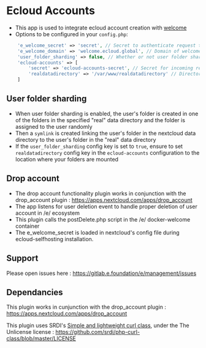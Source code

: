 # Ecloud Accounts

- This app is used to integrate ecloud account creation with [welcome](https://gitlab.e.foundation/e/infra/docker-welcome)
- Options to be configured in your `config.php`:
```php
    'e_welcome_secret' => 'secret', // Secret to authenticate request to the welcome server
    'e_welcome_domain' => 'welcome.ecloud.global', // Domain of welcome server
    'user_folder_sharding' => false, // Whether or not user folder sharding has to be enabled
    'ecloud-accounts' => [
        'secret' => 'ecloud-accounts-secret', // Secret for incoming requests to authenticate against
        'realdatadirectory' => '/var/www/realdatadirectory' // Directory where folders for sharding are mounted
    ]
```

## User folder sharding
- When user folder sharding is enabled, the user's folder is created in one of the folders in the specified "real" data directory and the folder is assigned to the user randomly
- Then a `symlink` is created linking the user's folder in the nextcloud data directory to the user's folder in the "real" data directory
- If the `user_folder_sharding` config key is set to `true`, ensure to set `realdatadirectory` config key in the `ecloud-accounts` configuration to the location where your folders are mounted 

## Drop account

- The drop account functionality plugin works in conjunction with the drop_account plugin : https://apps.nextcloud.com/apps/drop_account
- The app listens for user deletion event to handle proper deletion of user account in /e/ ecosystem 
- This plugin calls the postDelete.php script in the /e/ docker-welcome container 
- The e_welcome_secret is loaded in nextcloud's config file during ecloud-selfhosting installation. 

## Support

Please open issues here : https://gitlab.e.foundation/e/management/issues

## Dependancies

This plugin works in cunjunction with the drop_account plugin : https://apps.nextcloud.com/apps/drop_account

This plugin uses SRDI's [Simple and lightweight curl class](https://github.com/srdi/php-curl-class), under the The Unlicense license : https://github.com/srdi/php-curl-class/blob/master/LICENSE